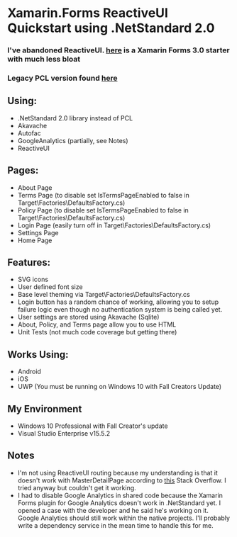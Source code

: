 # Xamarin.Forms ReactiveUI Quickstart using .NetStandard 2.0
### I've abandoned ReactiveUI. [here](https://github.com/helzgate/XamarinStarter) is a Xamarin Forms 3.0 starter with much less bloat
### Legacy PCL version found [here](https://github.com/helzgate/XamarinFormsQuickStart)

## Using:
* .NetStandard 2.0 library instead of PCL
* Akavache
* Autofac
* GoogleAnalytics (partially, see Notes)
* ReactiveUI

## Pages:
* About Page 
* Terms Page (to disable set IsTermsPageEnabled to false  in Target\Factories\DefaultsFactory.cs)
* Policy Page (to disable set IsTermsPageEnabled to false  in Target\Factories\DefaultsFactory.cs)
* Login Page (easily turn off in Target\Factories\DefaultsFactory.cs)
* Settings Page
* Home Page

## Features:
* SVG icons
* User defined font size
* Base level theming via Target\Factories\DefaultsFactory.cs
* Login button has a random chance of working, allowing you to setup failure logic even though no authentication system is being called yet.
* User settings are stored using Akavache (Sqlite)
* About, Policy, and Terms page allow you to use HTML
* Unit Tests (not much code coverage but getting there)

## Works Using:
* Android
* iOS
* UWP (You must be running on Windows 10 with Fall Creators Update)

## My Environment
* Windows 10 Professional with Fall Creator's update
* Visual Studio Enterprise v15.5.2

## Notes
* I'm not using ReactiveUI routing because my understanding is that it doesn't work with MasterDetailPage according to [this](https://stackoverflow.com/questions/28624011/xamarin-form-reactive-ui-masterdetailpage) Stack Overflow.  I tried anyway but couldn't get it working.
* I had to disable Google Analytics in shared code because the Xamarin Forms plugin for Google Analytics doesn't work in .NetStandard yet.  I opened a case with the developer and he said he's working on it.  Google Analytics should still work within the native projects.  I'll probably write a dependency service in the mean time to handle this for me. 
